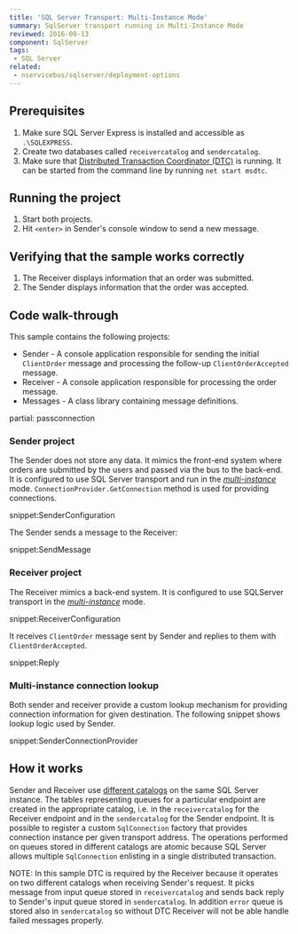 ```yaml
---
title: 'SQL Server Transport: Multi-Instance Mode'
summary: SqlServer transport running in Multi-Instance Mode
reviewed: 2016-09-13
component: SqlServer
tags:
 - SQL Server
related:
 - nservicebus/sqlserver/deployment-options
---
```



## Prerequisites

 1. Make sure SQL Server Express is installed and accessible as `.\SQLEXPRESS`.
 1. Create two databases called `receivercatalog` and `sendercatalog`.
 1. Make sure that [Distributed Transaction Coordinator (DTC)](https://msdn.microsoft.com/en-us/library/ms684146.aspx) is running. It can be started from the command line by running `net start msdtc`.


## Running the project

 1. Start both projects.
 1. Hit `<enter>` in Sender's console window to send a new message.


## Verifying that the sample works correctly

 1. The Receiver displays information that an order was submitted.
 1. The Sender displays information that the order was accepted.


## Code walk-through

This sample contains the following projects:

 * Sender - A console application responsible for sending the initial `ClientOrder` message and processing the follow-up `ClientOrderAccepted` message.
 * Receiver - A console application responsible for processing the order message.
 * Messages - A class library containing message definitions.

partial: passconnection


### Sender project

The Sender does not store any data. It mimics the front-end system where orders are submitted by the users and passed via the bus to the back-end. It is configured to use SQL Server transport and run in the [*multi-instance*](/nservicebus/sqlserver/deployment-options.md#multi-instance) mode. `ConnectionProvider.GetConnection` method is used for providing connections.

snippet:SenderConfiguration

The Sender sends a message to the Receiver:

snippet:SendMessage


### Receiver project

The Receiver mimics a back-end system. It is configured to use SQLServer transport in the [*multi-instance*](/nservicebus/sqlserver/deployment-options.md#multi-instance) mode.

snippet:ReceiverConfiguration

It receives `ClientOrder` message sent by Sender and replies to them with `ClientOrderAccepted`.

snippet:Reply


### Multi-instance connection lookup

Both sender and receiver provide a custom lookup mechanism for providing connection information for given destination. The following snippet shows lookup logic used by Sender.

snippet:SenderConnectionProvider


## How it works

Sender and Receiver use [different catalogs](/nservicebus/sqlserver/deployment-options.md) on the same SQL Server instance. The tables representing queues for a particular endpoint are created in the appropriate catalog, i.e. in the `receivercatalog` for the Receiver endpoint and in the `sendercatalog` for the Sender endpoint. It is possible to register a custom `SqlConnection` factory that provides connection instance per given transport address. The operations performed on queues stored in different catalogs are atomic because SQL Server allows multiple `SqlConnection` enlisting in a single distributed transaction.

NOTE: In this sample DTC is required by the Receiver because it operates on two different catalogs when receiving Sender's request. It picks message from input queue stored in `receivercatalog` and sends back reply to Sender's input queue stored in `sendercatalog`. In addition `error` queue is stored also in `sendercatalog` so without DTC Receiver will not be able handle failed messages properly.
